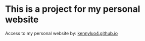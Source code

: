 # This is a project for my personal website
Access to my personal website by: [kennyluo4.github.io](https://kennyluo4.github.io/)


